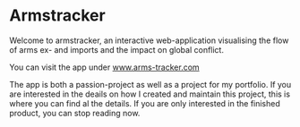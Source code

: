 <h1> Armstracker </h1>

Welcome to armstracker, an interactive web-application visualising the flow of arms ex- and imports and the impact on global conflict.

You can visit the app under <a href=arms-tracker.com>www.arms-tracker.com</a>

The app is both a passion-project as well as a project for my portfolio. 
If you are interested in the deails on how I created and maintain this project, this is where you can find al the details. 
If you are only interested in the finished product, you can stop reading now.


